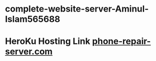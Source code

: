 # complete-website-server-Aminul-Islam565688
# HeroKu Hosting Link [phone-repair-server.com](https://immense-brook-80254.herokuapp.com/)
